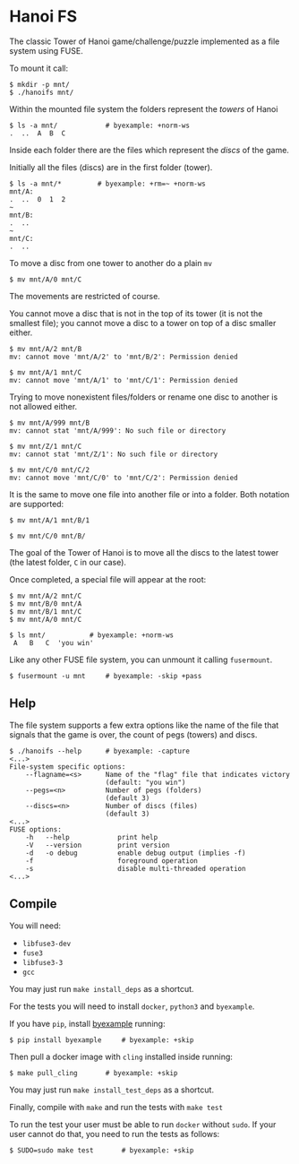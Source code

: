 
# Hanoi FS

The classic Tower of Hanoi game/challenge/puzzle implemented
as a file system using FUSE.

To mount it call:

```shell
$ mkdir -p mnt/
$ ./hanoifs mnt/
```

Within the mounted file system the folders represent the
*towers* of Hanoi

```shell
$ ls -a mnt/            # byexample: +norm-ws
.  ..  A  B  C
```

Inside each folder there are the files which represent the *discs*
of the game.

Initially all the files (discs) are in the first folder (tower).

```shell
$ ls -a mnt/*         # byexample: +rm=~ +norm-ws
mnt/A:
.  ..  0  1  2
~
mnt/B:
.  ..
~
mnt/C:
.  ..
```

To move a disc from one tower to another do a plain `mv`

```shell
$ mv mnt/A/0 mnt/C
```

The movements are restricted of course.

You cannot move a disc that is not in the top of its tower (it is not
the smallest file); you cannot move a disc to a tower on top
of a disc smaller either.

```shell
$ mv mnt/A/2 mnt/B
mv: cannot move 'mnt/A/2' to 'mnt/B/2': Permission denied

$ mv mnt/A/1 mnt/C
mv: cannot move 'mnt/A/1' to 'mnt/C/1': Permission denied
```

Trying to move nonexistent files/folders or rename one disc
to another is not allowed either.

```shell
$ mv mnt/A/999 mnt/B
mv: cannot stat 'mnt/A/999': No such file or directory

$ mv mnt/Z/1 mnt/C
mv: cannot stat 'mnt/Z/1': No such file or directory

$ mv mnt/C/0 mnt/C/2
mv: cannot move 'mnt/C/0' to 'mnt/C/2': Permission denied
```

It is the same to move one file into another file or into a folder.
Both notation are supported:

```shell
$ mv mnt/A/1 mnt/B/1

$ mv mnt/C/0 mnt/B/
```

The goal of the Tower of Hanoi is to move all the discs to the latest
tower (the latest folder, `C` in our case).

Once completed, a special file will appear at the root:

```shell
$ mv mnt/A/2 mnt/C
$ mv mnt/B/0 mnt/A
$ mv mnt/B/1 mnt/C
$ mv mnt/A/0 mnt/C

$ ls mnt/           # byexample: +norm-ws
 A   B   C  'you win'
```

Like any other FUSE file system, you can unmount it calling
`fusermount`.

```shell
$ fusermount -u mnt     # byexample: -skip +pass
```

## Help

The file system supports a few extra options like the
name of the file that signals that the game is over, the count
of pegs (towers) and discs.

```shell
$ ./hanoifs --help      # byexample: -capture
<...>
File-system specific options:
    --flagname=<s>      Name of the "flag" file that indicates victory
                        (default: "you win")
    --pegs=<n>          Number of pegs (folders)
                        (default 3)
    --discs=<n>         Number of discs (files)
                        (default 3)
<...>
FUSE options:
    -h   --help            print help
    -V   --version         print version
    -d   -o debug          enable debug output (implies -f)
    -f                     foreground operation
    -s                     disable multi-threaded operation
<...>
```

## Compile

You will need:
 - `libfuse3-dev`
 - `fuse3`
 - `libfuse3-3`
 - `gcc`

You may just run `make install_deps` as a shortcut.

For the tests you will need to install `docker`, `python3` and
`byexample`.

If you have `pip`, install
[byexample](https://byexamples.github.io/) running:

```shell
$ pip install byexample     # byexample: +skip
```

Then pull a docker image with `cling` installed inside running:

```shell
$ make pull_cling       # byexample: +skip
```

You may just run `make install_test_deps` as a shortcut.

Finally, compile with `make` and run the tests with `make test`

To run the test your user must be able to run `docker` without `sudo`.
If your user cannot do that, you need to run the tests as follows:

```shell
$ SUDO=sudo make test       # byexample: +skip
```

